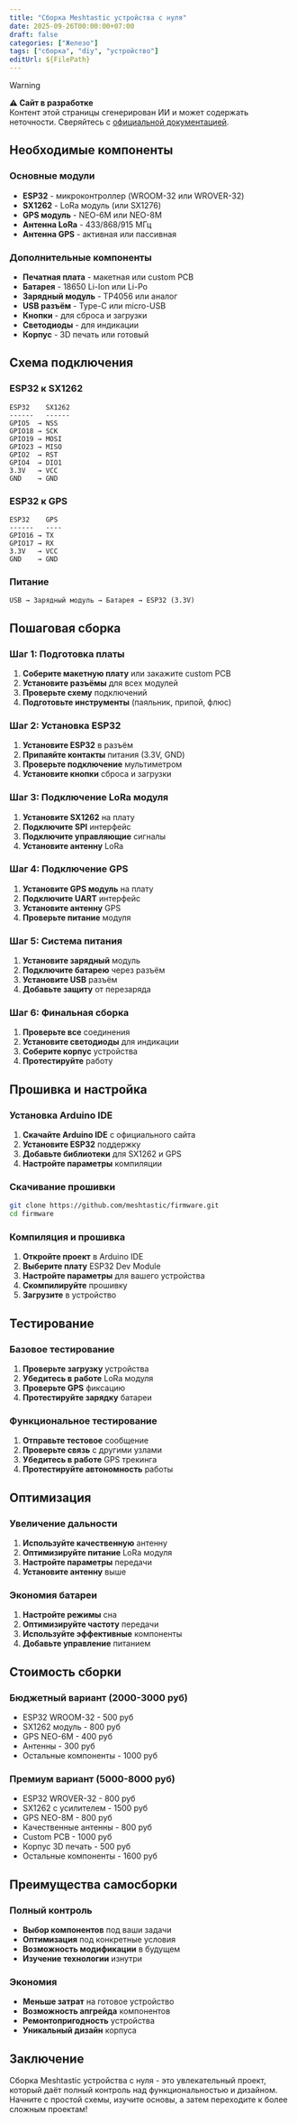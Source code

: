 ```yaml
---
title: "Сборка Meshtastic устройства с нуля"
date: 2025-09-26T00:00:00+07:00
draft: false
categories: ["Железо"]
tags: ["сборка", "diy", "устройство"]
editUrl: ${FilePath}
---
```

> [!WARNING]
> **⚠️ Сайт в разработке**  
> Контент этой страницы сгенерирован ИИ и может содержать неточности. Сверяйтесь с [официальной документацией](https://meshtastic.org/docs/).


## Необходимые компоненты

### Основные модули
- **ESP32** - микроконтроллер (WROOM-32 или WROVER-32)
- **SX1262** - LoRa модуль (или SX1276)
- **GPS модуль** - NEO-6M или NEO-8M
- **Антенна LoRa** - 433/868/915 МГц
- **Антенна GPS** - активная или пассивная

### Дополнительные компоненты
- **Печатная плата** - макетная или custom PCB
- **Батарея** - 18650 Li-Ion или Li-Po
- **Зарядный модуль** - TP4056 или аналог
- **USB разъём** - Type-C или micro-USB
- **Кнопки** - для сброса и загрузки
- **Светодиоды** - для индикации
- **Корпус** - 3D печать или готовый

## Схема подключения

### ESP32 к SX1262
```
ESP32    SX1262
------   ------
GPIO5  → NSS
GPIO18 → SCK
GPIO19 → MOSI
GPIO23 → MISO
GPIO2  → RST
GPIO4  → DIO1
3.3V   → VCC
GND    → GND
```

### ESP32 к GPS
```
ESP32    GPS
------   ----
GPIO16 → TX
GPIO17 → RX
3.3V   → VCC
GND    → GND
```

### Питание
```
USB → Зарядный модуль → Батарея → ESP32 (3.3V)
```

## Пошаговая сборка

### Шаг 1: Подготовка платы
1. **Соберите макетную плату** или закажите custom PCB
2. **Установите разъёмы** для всех модулей
3. **Проверьте схему** подключений
4. **Подготовьте инструменты** (паяльник, припой, флюс)

### Шаг 2: Установка ESP32
1. **Установите ESP32** в разъём
2. **Припаяйте контакты** питания (3.3V, GND)
3. **Проверьте подключение** мультиметром
4. **Установите кнопки** сброса и загрузки

### Шаг 3: Подключение LoRa модуля
1. **Установите SX1262** на плату
2. **Подключите SPI** интерфейс
3. **Подключите управляющие** сигналы
4. **Установите антенну** LoRa

### Шаг 4: Подключение GPS
1. **Установите GPS модуль** на плату
2. **Подключите UART** интерфейс
3. **Установите антенну** GPS
4. **Проверьте питание** модуля

### Шаг 5: Система питания
1. **Установите зарядный** модуль
2. **Подключите батарею** через разъём
3. **Установите USB** разъём
4. **Добавьте защиту** от перезаряда

### Шаг 6: Финальная сборка
1. **Проверьте все** соединения
2. **Установите светодиоды** для индикации
3. **Соберите корпус** устройства
4. **Протестируйте** работу

## Прошивка и настройка

### Установка Arduino IDE
1. **Скачайте Arduino IDE** с официального сайта
2. **Установите ESP32** поддержку
3. **Добавьте библиотеки** для SX1262 и GPS
4. **Настройте параметры** компиляции

### Скачивание прошивки
```bash
git clone https://github.com/meshtastic/firmware.git
cd firmware
```

### Компиляция и прошивка
1. **Откройте проект** в Arduino IDE
2. **Выберите плату** ESP32 Dev Module
3. **Настройте параметры** для вашего устройства
4. **Скомпилируйте** прошивку
5. **Загрузите** в устройство

## Тестирование

### Базовое тестирование
1. **Проверьте загрузку** устройства
2. **Убедитесь в работе** LoRa модуля
3. **Проверьте GPS** фиксацию
4. **Протестируйте зарядку** батареи

### Функциональное тестирование
1. **Отправьте тестовое** сообщение
2. **Проверьте связь** с другими узлами
3. **Убедитесь в работе** GPS трекинга
4. **Протестируйте автономность** работы

## Оптимизация

### Увеличение дальности
1. **Используйте качественную** антенну
2. **Оптимизируйте питание** LoRa модуля
3. **Настройте параметры** передачи
4. **Установите антенну** выше

### Экономия батареи
1. **Настройте режимы** сна
2. **Оптимизируйте частоту** передачи
3. **Используйте эффективные** компоненты
4. **Добавьте управление** питанием

## Стоимость сборки

### Бюджетный вариант (2000-3000 руб)
- ESP32 WROOM-32 - 500 руб
- SX1262 модуль - 800 руб
- GPS NEO-6M - 400 руб
- Антенны - 300 руб
- Остальные компоненты - 1000 руб

### Премиум вариант (5000-8000 руб)
- ESP32 WROVER-32 - 800 руб
- SX1262 с усилителем - 1500 руб
- GPS NEO-8M - 800 руб
- Качественные антенны - 800 руб
- Custom PCB - 1000 руб
- Корпус 3D печать - 500 руб
- Остальные компоненты - 1600 руб

## Преимущества самосборки

### Полный контроль
- **Выбор компонентов** под ваши задачи
- **Оптимизация** под конкретные условия
- **Возможность модификации** в будущем
- **Изучение технологии** изнутри

### Экономия
- **Меньше затрат** на готовое устройство
- **Возможность апгрейда** компонентов
- **Ремонтопригодность** устройства
- **Уникальный дизайн** корпуса

## Заключение

Сборка Meshtastic устройства с нуля - это увлекательный проект, который даёт полный контроль над функциональностью и дизайном. Начните с простой схемы, изучите основы, а затем переходите к более сложным проектам!
